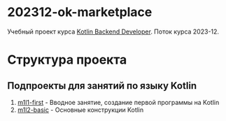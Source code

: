 # 202312-ok-marketplace

Учебный проект курса
[Kotlin Backend Developer](https://otus.ru/lessons/kotlin/).
Поток курса 2023-12.

# Структура проекта

## Подпроекты для занятий по языку Kotlin

1. [m1l1-first](./m1l1-first) - Вводное занятие, создание первой программы на Kotlin
2. [m1l2-basic](./m1l2-basis) - Основные конструкции Kotlin

